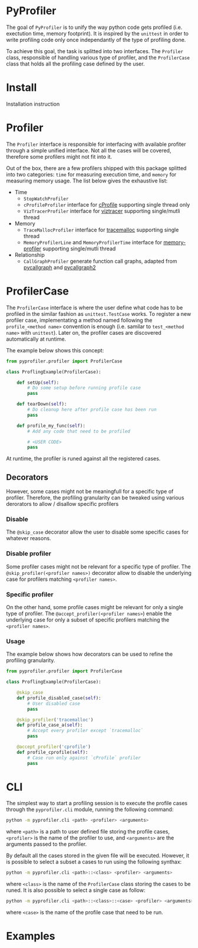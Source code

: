 # PyProfiler

The goal of `PyProfiler` is to unify the way python code gets profiled (i.e. exectution time, memory footprint). It is inspired by the `unittest` in order to write profiling code only once independantly of the type of profiling done.

To achieve this goal, the task is splitted into two interfaces. The `Profiler` class, responsible of handling various type of profiler, and the `ProfilerCase` class that holds all the profiling case defined by the user.

# Install

Installation instruction

# Profiler

The `Profiler` interface is responsible for interfacing with available profiter through a simple unified interface. Not all the cases will be covered, therefore some profilers might not fit into it.

Out of the box, there are a few profilers shipped with this package splitted into two categories: `time` for measuring execution time, and `memory` for measuring memory usage. The list below gives the exhaustive list:

- Time
  - `StopWatchProfiler`
  - `cProfileProfiler` interface for [cProfile](https://docs.python.org/3/library/profile.html) supporting single thread only
  - `VizTracerProfiler` interface for [viztracer](https://github.com/gaogaotiantian/viztracer) supporting single/mutli thread
- Memory
  - `TraceMallocProfiler` interface for [tracemalloc](https://docs.python.org/3/library/tracemalloc.html) supporting single thread
  - `MemoryProfilerLine` and `MemoryProfilerTime` interface for [memory-profiler](https://github.com/pythonprofilers/memory_profiler) supporting single/mutli thread
- Relationship
  - `CallGraphProfiler` generate function call graphs, adapted from [pycallgraph](https://github.com/gak/pycallgraph) and [pycallgraph2](https://github.com/daneads/pycallgraph2/tree/master)

# ProfilerCase

The `ProfilerCase` interface is where the user define what code has to be profiled in the similar fashion as `unittest.TestCase` works. To register a new profiler case, implementating a method named following the `profile_<method name>` convention is enough (i.e. samilar to `test_<method name>` with `unittest`). Later on, the profiler cases are discovered automatically at runtime.

The example below shows this concept:

```python
from pyprofiler.profiler import ProfilerCase

class ProflingExample(ProfilerCase):

    def setUp(self):
        # Do some setup before running profile case
        pass

    def tearDown(self):
        # Do cleanup here after profile case has been run
        pass

    def profile_my_func(self):
        # Add any code that need to be profiled

        # <USER CODE>
        pass
```

At runtime, the profiler is runed against all the registered cases.

## Decorators

However, some cases might not be meaningfull for a specific type of profiler. Therefore, the profiling granularity can be tweaked using various derorators to allow / disallow specific profilers

### Disable

The `@skip_case` decorator allow the user to disable some specific cases for whatever reasons.

### Disable profiler

Some profiler cases might not be relevant for a specific type of profiler. The `@skip_profiler(<profiler names>)` decorator allow to disable the underlying case for profilers matching `<profiler names>`.

### Specific profiler

On the other hand, some profile cases might be relevant for only a single type of profiler. The `@accept_profiler(<profiler names>`) enable the underlying case for only a subset of specific profilers matching the `<profiler names>`.

### Usage

The example below shows how decorators can be used to refine the profiling granularity.

```python
from pyprofiler.profiler import ProfilerCase

class ProflingExample(ProfilerCase):

    @skip_case
    def profile_disabled_case(self):
        # User disabled case
        pass

    @skip_profiler('tracemalloc')
    def profile_case_a(self):
        # Accept every profiler except `tracemalloc`
        pass

    @accept_profiler('cprofile')
    def profile_cprofile(self):
        # Case run only against `cProfile` profiler
        pass
```

# CLI

The simplest way to start a profiling session is to execute the profile cases through the `pyprofiler.cli` module, running the following command:

```bash
python -m pyprofiler.cli <path> <profiler> <arguments>
```

where `<path>` is a path to user defined file storing the profile cases, `<profiler>` is the name of the profiler to use, and `<arguments>` are the arguments passed to the profiler.

By default all the cases stored in the given file will be executed. However, it is possible to select a subset a cases to run using the following synthax:

```bash
python -m pyprofiler.cli <path>::<class> <profiler> <arguments>
```

where `<class>` is the name of the `ProfilerCase` class storing the cases to be runed. It is also possible to select a single case as follow:

```bash
python -m pyprofiler.cli <path>::<class>::<case> <profiler> <arguments>
```

where `<case>` is the name of the profile case that need to be run.

# Examples